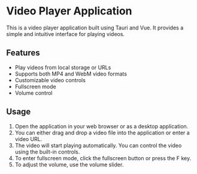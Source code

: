 # Video Player Application

This is a video player application built using Tauri and Vue. It provides a simple and intuitive interface for playing videos.

## Features

- Play videos from local storage or URLs
- Supports both MP4 and WebM video formats
- Customizable video controls
- Fullscreen mode
- Volume control

## Usage

1. Open the application in your web browser or as a desktop application.
2. You can either drag and drop a video file into the application or enter a video URL.
3. The video will start playing automatically. You can control the video using the built-in controls.
4. To enter fullscreen mode, click the fullscreen button or press the F key.
5. To adjust the volume, use the volume slider.

